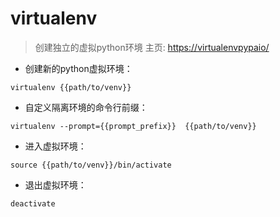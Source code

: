 # virtualenv

> 创建独立的虚拟python环境
> 主页: <https://virtualenvpypaio/>

- 创建新的python虚拟环境：

`virtualenv {{path/to/venv}}`

- 自定义隔离环境的命令行前缀：

`virtualenv --prompt={{prompt_prefix}}  {{path/to/venv}}`

- 进入虚拟环境：

`source {{path/to/venv}}/bin/activate`

- 退出虚拟环境：

`deactivate`

[#]: contributors: ([卜楞儿])